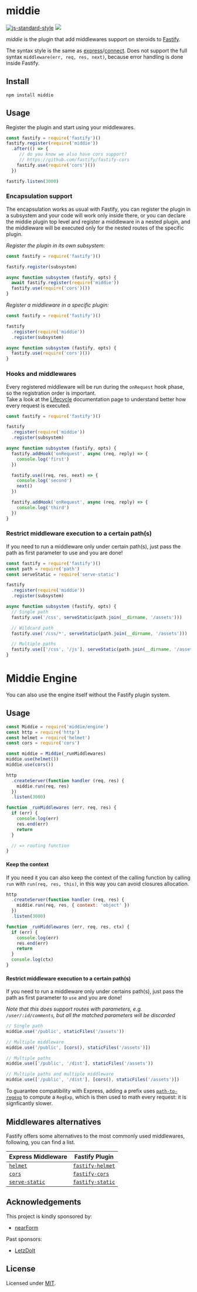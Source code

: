 # middie

[![js-standard-style](https://img.shields.io/badge/code%20style-standard-brightgreen.svg?style=flat)](http://standardjs.com/) ![](https://github.com/fastify/fastify/workflows/ci/badge.svg)

*middie* is the plugin that add middlewares support on steroids to [Fastify](https://www.npmjs.com/package/fastify).

The syntax style is the same as [express](http://npm.im/express)/[connect](https://www.npmjs.com/package/connect).
Does not support the full syntax `middleware(err, req, res, next)`, because error handling is done inside Fastify.

## Install

```
npm install middie
```

## Usage
Register the plugin and start using your middlewares.
```js
const fastify = require('fastify')()
fastify.register(require('middie'))
  .after(() => {
     // do you know we also have cors support?
     // https://github.com/fastify/fastify-cors
    fastify.use(require('cors')())
  })

fastify.listen(3000)
```

### Encapsulation support

The encapsulation works as usual with Fastify, you can register the plugin in a subsystem and your code will work only inside there, or you can declare the middie plugin top level and register a middleware in a nested plugin, and the middleware will be executed only for the nested routes of the specific plugin.

*Register the plugin in its own subsystem:*
```js
const fastify = require('fastify')()

fastify.register(subsystem)

async function subsystem (fastify, opts) {
  await fastify.register(require('middie'))
  fastify.use(require('cors')())
}
```

*Register a middleware in a specific plugin:*
```js
const fastify = require('fastify')()

fastify
  .register(require('middie'))
  .register(subsystem)

async function subsystem (fastify, opts) {
  fastify.use(require('cors')())
}
```

### Hooks and middlewares

Every registered middleware will be run during the `onRequest` hook phase, so the registration order is important.  
Take a look at the [Lifecycle](https://www.fastify.io/docs/latest/Lifecycle/) documentation page to understand better how every request is executed.

```js
const fastify = require('fastify')()

fastify
  .register(require('middie'))
  .register(subsystem)

async function subsystem (fastify, opts) {
  fastify.addHook('onRequest', async (req, reply) => {
    console.log('first')
  })

  fastify.use((req, res, next) => {
    console.log('second')
    next()
  })

  fastify.addHook('onRequest', async (req, reply) => {
    console.log('third')
  })
}
```

### Restrict middleware execution to a certain path(s)

If you need to run a middleware only under certain path(s), just pass the path as first parameter to use and you are done!

```js
const fastify = require('fastify')()
const path = require('path')
const serveStatic = require('serve-static')

fastify
  .register(require('middie'))
  .register(subsystem)

async function subsystem (fastify, opts) {
  // Single path
  fastify.use('/css', serveStatic(path.join(__dirname, '/assets')))

  // Wildcard path
  fastify.use('/css/*', serveStatic(path.join(__dirname, '/assets')))

  // Multiple paths
  fastify.use(['/css', '/js'], serveStatic(path.join(__dirname, '/assets')))
}
```

# Middie Engine

You can also use the engine itself without the Fastify plugin system.

## Usage
```js
const Middie = require('middie/engine')
const http = require('http')
const helmet = require('helmet')
const cors = require('cors')

const middie = Middie(_runMiddlewares)
middie.use(helmet())
middie.use(cors())

http
  .createServer(function handler (req, res) {
    middie.run(req, res)
  })
  .listen(3000)

function _runMiddlewares (err, req, res) {
  if (err) {
    console.log(err)
    res.end(err)
    return
  }

  // => routing function
}
```
<a name="keep-context"></a>
#### Keep the context
If you need it you can also keep the context of the calling function by calling `run` with `run(req, res, this)`, in this way you can avoid closures allocation.

```js
http
  .createServer(function handler (req, res) {
    middie.run(req, res, { context: 'object' })
  })
  .listen(3000)

function _runMiddlewares (err, req, res, ctx) {
  if (err) {
    console.log(err)
    res.end(err)
    return
  }
  console.log(ctx)
}
```

<a name="restrict-usage"></a>
#### Restrict middleware execution to a certain path(s)
If you need to run a middleware only under certains path(s), just pass the path as first parameter to `use` and you are done!

*Note that this does support routes with parameters, e.g. `/user/:id/comments`, but all the matched parameters will be discarded*

```js
// Single path
middie.use('/public', staticFiles('/assets'))

// Multiple middleware
middie.use('/public', [cors(), staticFiles('/assets')])

// Multiple paths
middie.use(['/public', '/dist'], staticFiles('/assets'))

// Multiple paths and multiple middleware
middie.use(['/public', '/dist'], [cors(), staticFiles('/assets')])
```

To guarantee compatibility with Express, adding a prefix uses [`path-to-regexp`](https://www.npmjs.com/package/path-to-regexp) to compute
a `RegExp`, which is then used to math every request: it is signficantly slower.

## Middlewares alternatives

Fastify offers some alternatives to the most commonly used middlewares, following, you can find a list.

| Express Middleware | Fastify Plugin |
| ------------- |---------------|
| [`helmet`](https://github.com/helmetjs/helmet) | [`fastify-helmet`](https://github.com/fastify/fastify-helmet) |
| [`cors`](https://github.com/expressjs/cors) | [`fastify-cors`](https://github.com/fastify/fastify-cors) |
| [`serve-static`](https://github.com/expressjs/serve-static) | [`fastify-static`](https://github.com/fastify/fastify-static) |

## Acknowledgements

This project is kindly sponsored by:
- [nearForm](http://nearform.com)

Past sponsors:
- [LetzDoIt](http://www.letzdoitapp.com/)

## License

Licensed under [MIT](./LICENSE).
